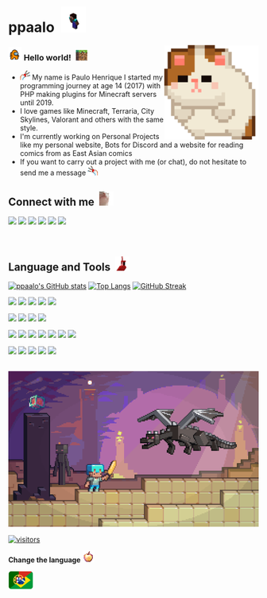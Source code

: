 # ppaalo &nbsp;<img src="https://github.com/ppaalo/ppaalo/blob/main/assets/steve.gif" width="50px">

<img align="right" alt="Cat Spin.gif" src="https://github.com/ppaalo/ppaalo/blob/main/assets/cat-spin.gif" width="190" />

### <img src="https://github.com/ppaalo/ppaalo/blob/main/assets/amongus.gif" width="27px"> **Hello world!** &nbsp;<img src="https://github.com/ppaalo/ppaalo/blob/main/assets/minecraft.gif" width="27px">

- <img src="https://github.com/ppaalo/ppaalo/blob/main/assets/goose-left.gif" width="20vw"> My name is Paulo Henrique I started my programming journey at age 14 (2017) with PHP making plugins for Minecraft servers until 2019.
- I love games like Minecraft, Terraria, City Skylines, Valorant and others with the same style.
- I'm currently working on Personal Projects like my personal website, Bots for Discord and a website for reading comics from as East Asian comics
- If you want to carry out a project with me (or chat), do not hesitate to send me a message <img src="https://github.com/ppaalo/ppaalo/blob/main/assets/goose-right.gif" width="20vw">

## **Connect with me** &nbsp;<img src="https://github.com/ppaalo/ppaalo/blob/main/assets/catJAM.gif" width="29px">

<p align="left">
<!--- github --->
<a href="https://github.com/ppaalo" alt="Github">
  <img src="https://img.shields.io/badge/-Github-000?style=flat-square&logo=Github&logoColor=white&link=https://github.com/ppaalo"/></a>
<!--- linkedin --->
<a href="https://www.linkedin.com/in/ppaalo/" alt="Linkedin">
  <img src="https://img.shields.io/badge/-Linkedin-0e76a8?style=flat-square&logo=Linkedin&logoColor=white&link=https://www.linkedin.com/in/ppaalo/" /></a>
<!--- twitter --->
<a href="https://twitter.com/ppaalo3" alt="Twitter">
<img src="https://img.shields.io/badge/Twitter-1DA1F2?style=flat-square&logo=twitter&logoColor=white&link=https://twitter.com/ppaalo3" /></a>
<!--- gmail --->
<a href="mailto:ppaalo3.henriquecosta@gmail.com" alt="Gmail">
<img src="https://img.shields.io/badge/-Gmail-c14438?style=flat-square&logo=Gmail&logoColor=white&link=mailto:ppaalo3.henriquecosta@gmail.com" /></a>
<!--- Instagram --->
<a href="https://instagram.com/ppaalo" alt="Instagram">
<img src="https://img.shields.io/badge/-Instagram-DF0174?style=flat-square&logo=instagram&logoColor=white&link=https://instagram.com/ppaalo/"/></a>
<!--- Twitch --->
<a href="https://www.twitch.tv/ppaalo3" alt="Twitch">
  <img src="https://img.shields.io/badge/Twitch-9146FF?style=flat-square&logo=twitch&logoColor=white&https://www.twitch.tv/ppaalo3"/></a>
</p>

<br>

<!--- Linguagens e Ferramentas --->
## Language and Tools &nbsp;<img src="https://github.com/ppaalo/ppaalo/blob/main/assets/minecraft-parrot.gif" width="29px">

[![ppaalo's GitHub stats](https://github-readme-stats.vercel.app/api?username=ppaalo&show_icons=true&theme=tokyonight)](https://github.com/ppaalo)
[![Top Langs](https://github-readme-stats.vercel.app/api/top-langs/?username=ppaalo&layout=compact)](https://github.com/ppaalo)
[![GitHub Streak](https://github-readme-streak-stats.herokuapp.com?user=ppaalo&theme=tokyonight&date_format=M%20j%5B%2C%20Y%5D)](https://github.com/ppaalo)

<p>
<!--- HTML5 --->
<code><img height="20" src="https://img.shields.io/badge/HTML5-E34F26?flat-square&logo=html5&logoColor=white"></code>
<!--- CSS3 --->
<code><img height="20" src="https://img.shields.io/badge/CSS3-1572B6?flat-square&logo=css3&logoColor=white"></code>
<!--- JavaScript --->
<code><img height="20" src="https://img.shields.io/badge/JavaScript-323330?flat-square&logo=javascript&logoColor=F7DF1E"></code>
<!--- Java --->
<code><img height="20" src="https://img.shields.io/badge/Java-ED8B00?flat-square&logo=java&logoColor=white"></code>
<!--- PHP --->
<code><img height="20" src="https://img.shields.io/badge/PHP-777BB4?flat-square&logo=php&logoColor=white"></code>
</p>

<p>
<!--- JSON--->
<code><img height="20" src="https://img.shields.io/badge/json%20database-5E5C5C?flat-square&logo=json&logoColor=white"></code>
<!--- MongoDB --->
<code><img height="20" src="https://img.shields.io/badge/MongoDB-4EA94B?flat-square&logo=mongodb&logoColor=white"></code>
<!--- MySQL --->
<code><img height="20" src="https://img.shields.io/badge/MySQL-005C84?flat-square&logo=mysql&logoColor=white"></code>
<!--- SQLite --->
<code><img height="20" src="https://img.shields.io/badge/SQLite-07405E?flat-square&logo=sqlite&logoColor=white"></code>
</p>

<p>
<!--- Node.js --->
<code><img height="20" src="https://img.shields.io/badge/Node.js-339933?flat-square&logo=nodedotjs&logoColor=white"></code>
<!--- npm --->
<code><img height="20" src="https://img.shields.io/badge/npm-CB3837?flat-square&logo=npm&logoColor=white"></code>
<!--- Yarn --->
<code><img height="20" src="https://img.shields.io/badge/Yarn-2C8EBB?flat-square&logo=yarn&logoColor=white"></code>
<!--- Git --->
<code><img height="20" src="https://img.shields.io/badge/Git-F05032?flat-square&logo=git&logoColor=white"></code>
<!--- Insomnia --->
<code><img height="20" src="https://img.shields.io/badge/Insomnia-5849be?flat-square&logo=Insomnia&logoColor=white"></code>
<!--- Docker --->
<code><img height="20" src="https://img.shields.io/badge/Docker-2CA5E0?flat-square&logo=docker&logoColor=white"></code>
<!--- Git --->
<code><img height="20" src="https://img.shields.io/badge/Git-F05032?flat-square&logo=git&logoColor=white"></code>
</p>

<p>
<!--- Express.js --->
<code><img height="20" src="https://img.shields.io/badge/Express.js-000000?flat-square&logo=express&logoColor=white"></code>
<!--- React --->
<code><img height="20" src="https://img.shields.io/badge/React-20232A?flat-square&logo=react&logoColor=61DAFB"></code>
<!--- React Router--->
<code><img height="20" src="https://img.shields.io/badge/React_Router-CA4245?flat-square&logo=react-router&logoColor=white"></code>
<!--- Vue.js --->
<code><img height="20" src="https://img.shields.io/badge/Vue.js-35495E?flat-square&logo=vuedotjs&logoColor=4FC08D"></code>
<!--- Apache --->
<code><img height="20" src="https://img.shields.io/badge/Apache-D22128?flat-square&logo=Apache&logoColor=white"></code>
</p>

<br>

<img src="https://github.com/ppaalo/ppaalo/blob/main/assets/animacao.gif" alt="Minecraft Animation" width="980">

<br>

[![visitors](https://visitor-badge.laobi.icu/badge?page_id=ppaalo.ppaalo)](https://github.com/ppaalo)

<p align="left">
  <strong>Change the language</strong>&nbsp;<img src="https://github.com/ppaalo/ppaalo/blob/main/assets/notchapple.gif" width="24px">
</p>
<p align="left">
  <a href="https://github.com/ppaalo/ppaalo/blob/main/README-pt.md" alt="turn lenguage">
    <img src="https://github.com/ppaalo/ppaalo/blob/main/assets/flag-portugues.png" align-content="flex-end" min-width="50px" max-width="50px" width="50px" align="left" alt="Turn Lenguage Portugues">
  </a>
</p>
